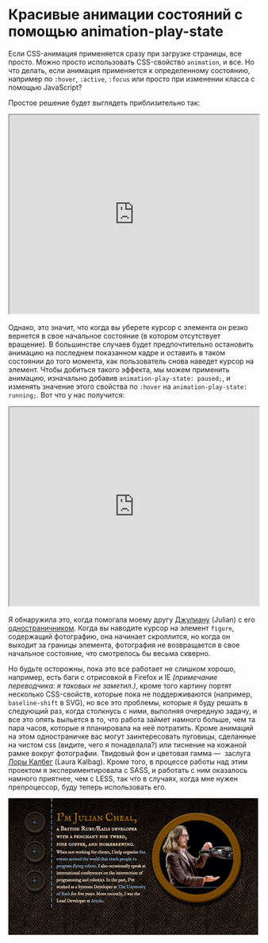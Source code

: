 # Красивые анимации состояний с помощью animation-play-state

Если CSS-анимация применяется сразу при загрузке страницы, все просто. Можно 
просто использовать CSS-свойство `animation`, и все. Но что делать, если анимация 
применяется к определенному состоянию, например по `:hover`, `:active`, `:focus` 
или просто при изменении класса с помощью JavaScript?

Простое решение будет выглядеть приблизительно так:

<iframe src="http://dabblet.com/gist/9786900" width="100%" height="400"></iframe>

Однако, это значит, что когда вы уберете курсор с элемента он резко вернется в 
свое начальное состояние (в котором отсутствует вращение). В большинстве случаев
будет предпочтительно остановить анимацию на последнем показанном кадре и оставить
в таком состоянии до того момента, как пользователь снова наведет курсор на элемент.
Чтобы добиться такого эффекта, мы можем применить анимацию, изначально добавив 
`animation-play-state: paused;`, и изменять значение этого свойства по `:hover` на
`animation-play-state: running;`. Вот что у нас получится:

<iframe src="http://dabblet.com/gist/9787052" width="100%" height="400"></iframe>

Я обнаружила это, когда помогала моему другу [Джулиану][1] (Julian) с его 
[одностраничником][2]. Когда вы наводите курсор на элемент `figure`, содержащий 
фотографию, она начинает скроллится, но когда он выходит за границы элемента, 
фотография не возвращается в свое начальное состояние, что смотрелось бы 
весьма скверно.


Но будьте осторожны, пока это все работает не слишком хорошо, например, есть баги 
с отрисовкой в Firefox и IE *(примечание переводчика: я таковых не заметил.)*, 
кроме того картину портят несколько CSS-свойств, которые пока не поддерживаются 
(например, `baseline-shift` в SVG), но все это проблемы, которые я буду решать
в следующий раз, когда столкнусь с ними, выполняя очередную задачу, и все это 
опять выльется в то, что работа займет намного больше, чем та пара часов, которые
я планировала на неё потратить. Кроме анимаций на этом одностраничке вас могут
заинтересовать пуговицы, сделанные на чистом css (видите, чего я понаделала?) или
тиснение на кожаной рамке вокруг фотографии. Твидовый фон и цветовая гамма — 
заслуга [Лоры Калбег][3] (Laura Kalbag). Кроме того, в процессе работы над этим проектом 
я экспериментировала с SASS, и работать с ним оказалось намного приятнее, чем с 
LESS, так что в случаях, когда мне нужен препроцессор, буду теперь использовать
его.


![Screenshot][4]

 [1]: http://twitter.com/juliancheal
 [2]: http://juliancheal.co.uk
 [3]: https://twitter.com/laurakalbag
 [4]: img/Screen-Shot-2014-01-09-at-14.45.40--1024x558.png
